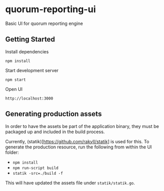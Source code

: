 # quorum-reporting-ui

Basic UI for quorum reporting engine

## Getting Started

Install dependencies

`npm install`  

Start development server

`npm start`  

Open UI

`http://localhost:3000`  

## Generating production assets

In order to have the assets be part of the application binary, they
must be packaged up and included in the build process.

Currently, (statik)[https://github.com/rakyll/statik] is used for this.
To generate the production resource, run the following from within the UI folder:
- `npm install`
- `npm run-script build`
- `statik -src=./build -f`

This will have updated the assets file under `statik/statik.go`.